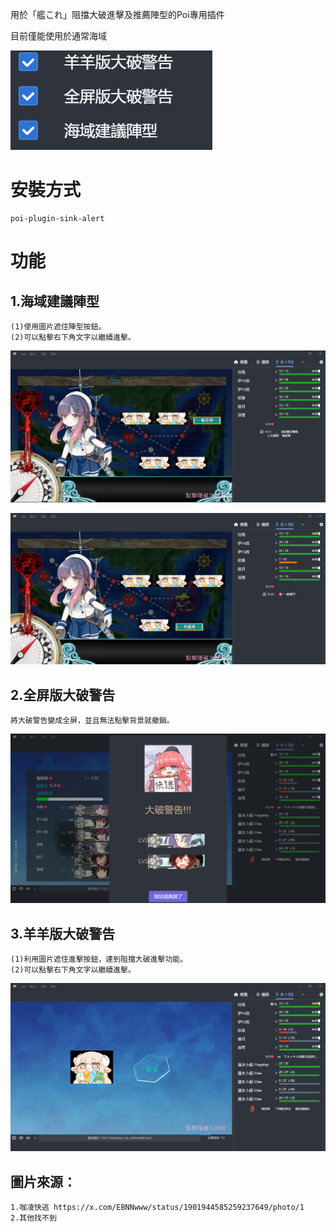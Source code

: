 用於「艦これ」阻擋大破進擊及推薦陣型的Poi專用插件

目前僅能使用於通常海域

![image](https://raw.githubusercontent.com/SADevil7729/poi-plugin-sink-alert/refs/heads/main/documentImage/1.png)

# 安裝方式
```
poi-plugin-sink-alert
```
# 功能
## 1.海域建議陣型
```
(1)使用圖片遮住陣型按鈕。
(2)可以點擊右下角文字以繼續進擊。
```
![image](https://raw.githubusercontent.com/SADevil7729/poi-plugin-sink-alert/refs/heads/main/documentImage/2.png)

![image](https://raw.githubusercontent.com/SADevil7729/poi-plugin-sink-alert/refs/heads/main/documentImage/3.png)

## 2.全屏版大破警告
```
將大破警告變成全屏，並且無法點擊背景就撤銷。
```
![image](https://raw.githubusercontent.com/SADevil7729/poi-plugin-sink-alert/refs/heads/main/documentImage/4.png)

## 3.羊羊版大破警告
```
(1)利用圖片遮住進擊按鈕，達到阻擋大破進擊功能。
(2)可以點擊右下角文字以繼續進擊。
```
![image](https://raw.githubusercontent.com/SADevil7729/poi-plugin-sink-alert/refs/heads/main/documentImage/5.png)





## 圖片來源：
```
1.咖凌快逃 https://x.com/EBNNwww/status/1901944585259237649/photo/1
2.其他找不到
```